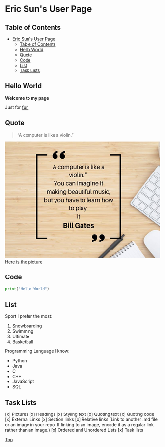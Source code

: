 # Eric Sun's User Page
## Table of Contents
- [Eric Sun's User Page](#eric-suns-user-page)
  - [Table of Contents](#table-of-contents)
  - [Hello World](#hello-world)
  - [Quote](#quote)
  - [Code](#code)
  - [List](#list)
  - [Task Lists](#task-lists)

## Hello World
**Welcome to my page**

Just for [fun](https://www.youtube.com/watch?v=dQw4w9WgXcQ)

## Quote
> “A computer is like a violin.”

![alt text](image.png)
[Here is the picture](./image.png)
## Code
```python
print("Hello World")
```

## List
Sport I prefer the most:
1. Snowboarding
2. Swimming
3. Ultimate
4. Basketball
   

Programming Language I know:
- Python
- Java
- C
- C++
- JavaScript
- SQL

## Task Lists
[x] Pictures
[x] Headings
[x] Styling text
[x] Quoting text
[x] Quoting code
[x] External Links
[x] Section links
[x] Relative links (Link to another .md file or an image in your repo. If linking to an image, encode it as a regular link rather than an image.)
[x] Ordered and Unordered Lists
[x] Task lists

[Top](#eric-suns-user-page)
